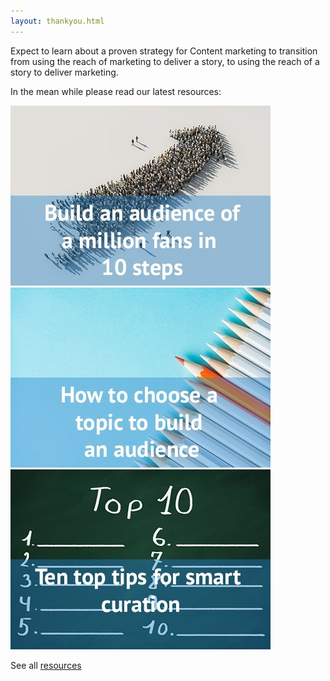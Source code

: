 ```yaml
---
layout: thankyou.html
---
```


<div class="ui vertical stripe segment vertical-segment-grey-color">
  <div class="ui center aligned text container">
  <div class="ui center aligned header">
          Expect to learn about a proven strategy for Content marketing to transition from using the reach of marketing to deliver a story, to using the reach of a story to deliver marketing.
  </div>
  <div id="strategy-guidance" class="ui vertical stripe segment grey-color">
  <div class="ui stackable grid">
  <div class="three wide column">
</div>
  <div class="ui stackable grid">
  <div class="sixteen wide left bottom aligned column">
  <p class="p-em-166">In the mean while please read our latest resources:
        </p>
</div>
  <div class="five wide column">
  <a href="/resources/How-to-build-an-audience-of-one-million-fans-in-ten-steps/" class="ui fluid image"><img src="/img/resources/flockrush-build-an-audience-of-million-in-10-steps.jpg" alt="Build an audience of million in 10 steps"></a>
</div>
  <div class="five wide column">
  <a href="/resources/How-to-choose-a-topic-to-build-a-fan-page/" class="ui fluid image"><img src="/img/resources/flockrush-How-to-choose-a-topic-to-build-an-audience.jpg" alt="How to choose a topic to build an audience"></a>
</div>
  <div class="five wide column">
  <a href="/resources/Ten-top-tips-for-smart-curation/" class="ui fluid image"><img src="/img/resources/Ten-top-tips-for-smart-curation-flockrush.jpg" alt="Ten top tips for smart curation flockrush"></a>
</div>
  <div class="sixteen wide right aligned column">
  <p>See all
          <a href="/resources/">resources </a>
          <i class="chevron tiny right icon"></i></p>
</div>
</div>
</div>
  <div class="one wide column">
</div>
</div>
</div>
</div>

